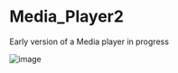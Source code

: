 # Media_Player2
Early version of a Media player in progress








![image](https://user-images.githubusercontent.com/56138234/75326299-6ed5f400-581e-11ea-8114-413b7c86a0ee.png)
